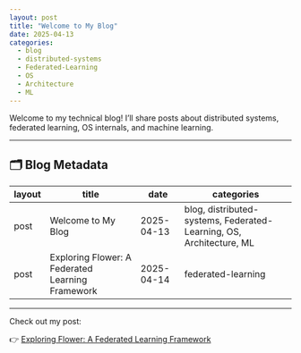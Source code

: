 ```yaml
---
layout: post
title: "Welcome to My Blog"
date: 2025-04-13
categories:
  - blog
  - distributed-systems
  - Federated-Learning
  - OS
  - Architecture
  - ML
---
```


Welcome to my technical blog! I’ll share posts about distributed systems, federated learning, OS internals, and machine learning.

---

## 🗂️ Blog Metadata

| layout | title                                         | date       | categories                                          |
|--------|-----------------------------------------------|------------|-----------------------------------------------------|
| post   | Welcome to My Blog                            | 2025-04-13 | blog, distributed-systems, Federated-Learning, OS, Architecture, ML |
| post   | Exploring Flower: A Federated Learning Framework | 2025-04-14 | federated-learning                                  |

---

Check out my post:

👉 [Exploring Flower: A Federated Learning Framework](https://salemal.medium.com/exploring-flower-a-federated-learning-framework-29111892b389)
